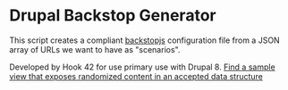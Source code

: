 # Drupal Backstop Generator

This script creates a compliant [backstopjs](https://github.com/garris/BackstopJS) configuration file from a JSON array of URLs we want to have as "scenarios".

Developed by Hook 42 for use primary use with Drupal 8. [Find a sample view that exposes randomized content in an accepted
data structure](https://gist.githubusercontent.com/porkloin/fd2a5f22a01cc84fa3d13c35e4c6094b/raw/8d3ccee108665ed0a40973ad081647e978dfe6d0/views.view.content_json_export.yml)
